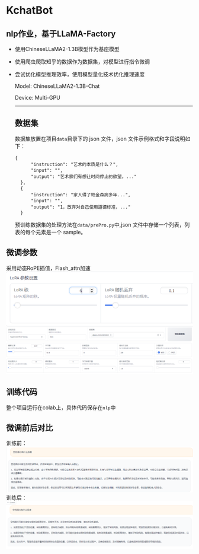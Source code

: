 # KchatBot
nlp作业，基于LLaMA-Factory
---
* 使用ChineseLLaMA2-1.3B模型作为基座模型
* 使用爬虫爬取知乎的数据作为数据集，对模型进行指令微调
* 尝试优化模型推理效率，使用模型量化技术优化推理速度

    Model: ChineseLLaMA2-1.3B-Chat
  
    Device: Multi-GPU

  ---
  ## 数据集
  
  数据集放置在项目`data`目录下的 json 文件，json 文件示例格式和字段说明如下：
  
  ```
  {
        "instruction": "艺术的本质是什么？",
        "input": "",
        "output": "艺术家们有想让时间停止的欲望。..."
    },
    {
        "instruction": "家人得了帕金森病多年...",
        "input": "",
        "output": "1，放弃对自己使用道德标准，..."
    }
  ```

    预训练数据集的处理方法在`data/prePro.py`中,json 文件中存储一个列表，列表的每个元素是一个 sample。
## 微调参数
采用动态RoPE插值，Flash_attn加速
![1](data/1.png)
![2](data/2.png)
## 训练代码
整个项目运行在colab上，具体代码保存在`nlp`中
## 微调前后对比
训练前：
![3](data/3.png)
训练后：
![4](data/4.png)

